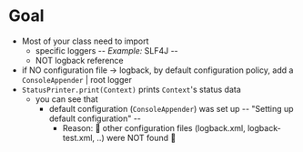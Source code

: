 # Goal
* Most of your class need to import
  * specific loggers -- _Example:_ SLF4J --
  * NOT logback reference
* if NO configuration file -> logback, by default configuration policy, add a `ConsoleAppender` | root logger
* `StatusPrinter.print(Context)` prints `Context`'s status data
  * you can see that
    * default configuration (`ConsoleAppender`) was set up -- "Setting up default configuration" --
      * Reason: 🧠 other configuration files (logback.xml, logback-test.xml, ..) were NOT found  🧠
